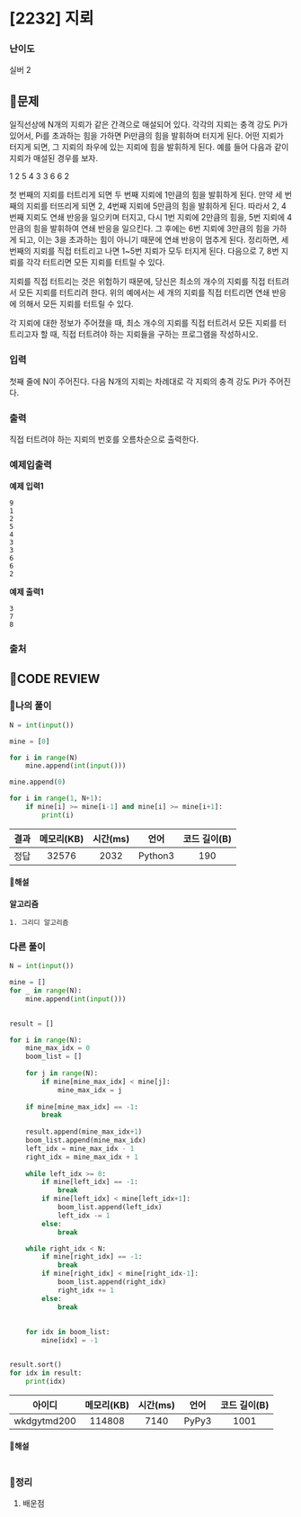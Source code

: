 # [2232] 지뢰

### **난이도**
실버 2
## **📝문제**
일직선상에 N개의 지뢰가 같은 간격으로 매설되어 있다. 각각의 지뢰는 충격 강도 Pi가 있어서, Pi를 초과하는 힘을 가하면 Pi만큼의 힘을 발휘하며 터지게 된다. 어떤 지뢰가 터지게 되면, 그 지뢰의 좌우에 있는 지뢰에 힘을 발휘하게 된다. 예를 들어 다음과 같이 지뢰가 매설된 경우를 보자.

1 2 5 4 3 3 6 6 2

첫 번째의 지뢰를 터트리게 되면 두 번째 지뢰에 1만큼의 힘을 발휘하게 된다. 만약 세 번째의 지뢰를 터뜨리게 되면 2, 4번째 지뢰에 5만큼의 힘을 발휘하게 된다. 따라서 2, 4번째 지뢰도 연쇄 반응을 일으키며 터지고, 다시 1번 지뢰에 2만큼의 힘을, 5번 지뢰에 4만큼의 힘을 발휘하여 연쇄 반응을 일으킨다. 그 후에는 6번 지뢰에 3만큼의 힘을 가하게 되고, 이는 3을 초과하는 힘이 아니기 때문에 연쇄 반응이 멈추게 된다. 정리하면, 세 번째의 지뢰를 직접 터트리고 나면 1~5번 지뢰가 모두 터지게 된다. 다음으로 7, 8번 지뢰를 각각 터트리면 모든 지뢰를 터트릴 수 있다.

지뢰를 직접 터트리는 것은 위험하기 때문에, 당신은 최소의 개수의 지뢰를 직접 터트려서 모든 지뢰를 터트리려 한다. 위의 예에서는 세 개의 지뢰를 직접 터트리면 연쇄 반응에 의해서 모든 지뢰를 터트릴 수 있다.

각 지뢰에 대한 정보가 주어졌을 때, 최소 개수의 지뢰를 직접 터트려서 모든 지뢰를 터트리고자 할 때, 직접 터트려야 하는 지뢰들을 구하는 프로그램을 작성하시오.
### **입력**
첫째 줄에 N이 주어진다. 다음 N개의 지뢰는 차례대로 각 지뢰의 충격 강도 Pi가 주어진다.
### **출력**
직접 터트려야 하는 지뢰의 번호를 오름차순으로 출력한다.
### **예제입출력**

**예제 입력1**

```
9
1
2
5
4
3
3
6
6
2
```

**예제 출력1**

```
3
7
8
```

### **출처**

## **🧐CODE REVIEW**

### **🧾나의 풀이**

```python
N = int(input())

mine = [0]

for i in range(N)
    mine.append(int(input()))

mine.append(0)

for i in range(1, N+1):
    if mine[i] >= mine[i-1] and mine[i] >= mine[i+1]:
        print(i)
```

결과	| 메모리(KB) |	시간(ms) |	언어 |	코드 길이(B)
:----:|:-----:|:-----:|:-----:|:--------:
정답|32576|2032|Python3|190
#### **📝해설**

**알고리즘**
```
1. 그리디 알고리즘
```

### **다른 풀이**

```python
N = int(input())

mine = []
for _ in range(N):
    mine.append(int(input()))
    

result = []

for i in range(N):
    mine_max_idx = 0
    boom_list = []
    
    for j in range(N):
        if mine[mine_max_idx] < mine[j]:
            mine_max_idx = j
    
    if mine[mine_max_idx] == -1:
        break
    
    result.append(mine_max_idx+1)
    boom_list.append(mine_max_idx)
    left_idx = mine_max_idx - 1
    right_idx = mine_max_idx + 1
    
    while left_idx >= 0:
        if mine[left_idx] == -1:
            break
        if mine[left_idx] < mine[left_idx+1]:
            boom_list.append(left_idx)
            left_idx -= 1
        else:
            break

    while right_idx < N:
        if mine[right_idx] == -1:
            break
        if mine[right_idx] < mine[right_idx-1]:
            boom_list.append(right_idx)
            right_idx += 1
        else:
            break
    
    
    for idx in boom_list:
        mine[idx] = -1


result.sort()
for idx in result:
    print(idx)
```

아이디 | 메모리(KB) |	시간(ms) |	언어 |	코드 길이(B) 
:-----:|:-----:|:-----:|:----:|:--------:
wkdgytmd200|114808|7140|PyPy3|1001
#### **📝해설**

```python
```

### **🔖정리**

1. 배운점
